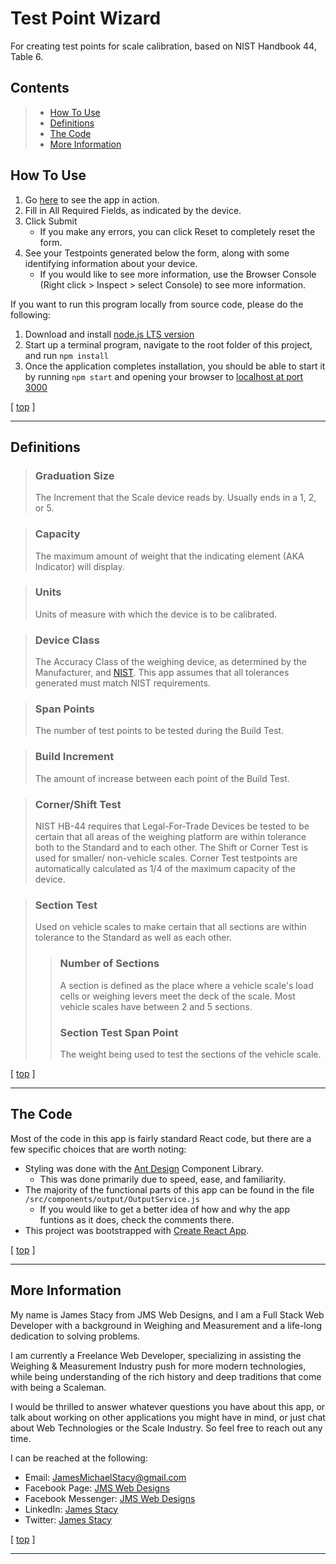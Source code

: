# Test Point Wizard
For creating test points for scale calibration, based on NIST Handbook 44, Table 6.

## Contents
> - [How To Use](#how-to-use)
> - [Definitions](#definitions)
> - [The Code](#the-code)
> - [More Information](#more-information)


## How To Use
1. Go [here](https://master.d1x92d5azic2h1.amplifyapp.com/) to see the app in action.
2. Fill in All Required Fields, as indicated by the device.
3. Click Submit
    - If you make any errors, you can click Reset to completely reset the form.
4. See your Testpoints generated below the form, along with some identifying information about your device.
    - If you would like to see more information, use the Browser Console (Right click > Inspect > select Console) to see more information.

If you want to run this program locally from source code, please do the following:
1. Download and install [node.js LTS version](https://nodejs.org/en/download/)
2. Start up a terminal program, navigate to the root folder of this project, and run `npm install`
3. Once the application completes installation, you should be able to start it by running `npm start` and opening your browser to [localhost at port 3000](http://localhost:3000)

[ [top](#test-point-wizard) ]
***

## Definitions
> ### Graduation Size
> The Increment that the Scale device reads by. Usually ends in a 1, 2, or 5.

> ### Capacity
> The maximum amount of weight that the indicating element (AKA Indicator) will display.

> ### Units
> Units of measure with which the device is to be calibrated.

> ### Device Class
> The Accuracy Class of the weighing device, as determined by the Manufacturer, and [NIST](https://www.nist.gov/). This app assumes that all tolerances generated must match NIST requirements.

> ### Span Points
> The number of test points to be tested during the Build Test.

> ### Build Increment
> The amount of increase between each point of the Build Test.

> ### Corner/Shift Test
> NIST HB-44 requires that Legal-For-Trade Devices be tested to be certain that all areas of the weighing platform are within tolerance both to the Standard and to each other. The Shift or Corner Test is used for smaller/ non-vehicle scales. Corner Test testpoints are automatically calculated as 1/4 of the maximum capacity of the device.

> ### Section Test
> Used on vehicle scales to make certain that all sections are within tolerance to the Standard as well as each other.
> > ### Number of Sections
> > A section is defined as the place where a vehicle scale's load cells or weighing levers meet the deck of the scale. Most vehicle scales have between 2 and 5 sections.
> > ### Section Test Span Point
> > The weight being used to test the sections of the vehicle scale.

[ [top](#test-point-wizard) ]
***

## The Code
Most of the code in this app is fairly standard React code, but there are a few specific choices that are worth noting:
- Styling was done with the [Ant Design](https://ant.design/) Component Library.
    - This was done primarily due to speed, ease, and familiarity.
- The majority of the functional parts of this app can be found in the file `/src/components/output/OutputService.js`
    - If you would like to get a better idea of how and why the app funtions as it does, check the comments there.
- This project was bootstrapped with [Create React App](https://github.com/facebook/create-react-app).


[ [top](#test-point-wizard) ]
***

## More Information
My name is James Stacy from JMS Web Designs, and I am a Full Stack Web Developer with a background in Weighing				and Measurement and a life-long dedication to solving problems.

I am currently a Freelance Web Developer, specializing in assisting the Weighing & Measurement Industry push for more modern technologies, while being understanding of the rich history and deep traditions that come with being a Scaleman. 

I would be thrilled to answer whatever questions you have about this app, or talk about working on other applications you might have in mind, or just chat about Web Technologies or the Scale Industry. So feel free to reach out any time.

I can be reached at the following:
- Email: [JamesMichaelStacy@gmail.com](mailto:jamesmichaelstacy@gmail.com)
- Facebook Page: [JMS Web Designs](https://www.facebook.com/jmswebdesigns/)
- Facebook Messenger: [JMS Web Designs](https://m.me/jmswebdesigns)
- LinkedIn: [James Stacy](https://www.linkedin.com/in/james-m-stacy)
- Twitter: [James Stacy](https://twitter.com/JamesSt77096668)

[ [top](#test-point-wizard) ]
***
